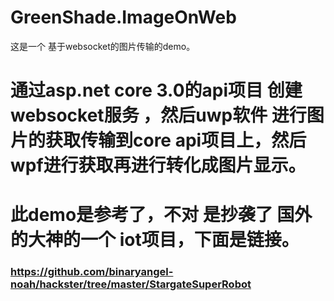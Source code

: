 # GreenShade.ImageOnWeb
这是一个 基于websocket的图片传输的demo。
# 通过asp.net core 3.0的api项目 创建websocket服务 ，然后uwp软件 进行图片的获取传输到core api项目上，然后wpf进行获取再进行转化成图片显示。
# 此demo是参考了，不对 是抄袭了 国外的大神的一个 iot项目，下面是链接。
### https://github.com/binaryangel-noah/hackster/tree/master/StargateSuperRobot
